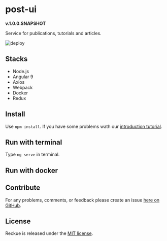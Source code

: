# post-ui
**v.1.0.0.SNAPSHOT**

Service for publications, tutorials and articles.

![deploy](https://github.com/Reckue/post-ui/workflows/deploy/badge.svg)

## Stacks
- Node.js
- Angular 9
- Axios
- Webpack
- Docker
- Redux

## Install
Use `npm install`. If you have some problems wath our [introduction tutorial](https://github.com/Reckue/docs/blob/master/introduction/Frontend.md).

## Run with terminal
Type `ng serve` in terminal.

## Run with docker

## Contribute
For any problems, comments, or feedback please create an issue [here on GitHub](https://github.com/Reckue/post-ui/issues).
<br>

## License
Reckue is released under the [MIT license](https://en.wikipedia.org/wiki/MIT_License).
